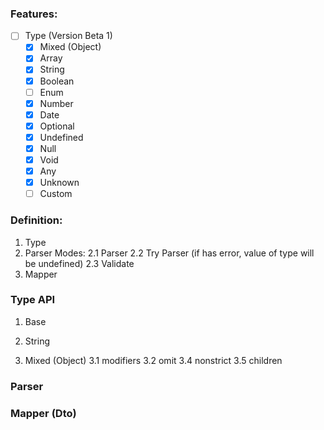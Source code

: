 ### Features:
 - [ ] Type (Version Beta 1)
   - [X] Mixed (Object)
   - [X] Array
   - [X] String
   - [X] Boolean
   - [ ] Enum
   - [X] Number
   - [X] Date
   - [X] Optional 
   - [X] Undefined
   - [X] Null
   - [X] Void
   - [X] Any
   - [X] Unknown
   - [ ] Custom
   
### Definition:
  1. Type
  2. Parser Modes:
    2.1 Parser
    2.2 Try Parser (if has error, value of type will be undefined)
    2.3 Validate
  3. Mapper

### Type API
  1. Base

  2. String

  3. Mixed (Object)
    3.1 modifiers
    3.2 omit
    3.4 nonstrict
    3.5 children

### Parser

### Mapper (Dto)
